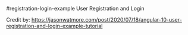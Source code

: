 #registration-login-example
User Registration and Login

Credit by: https://jasonwatmore.com/post/2020/07/18/angular-10-user-registration-and-login-example-tutorial
